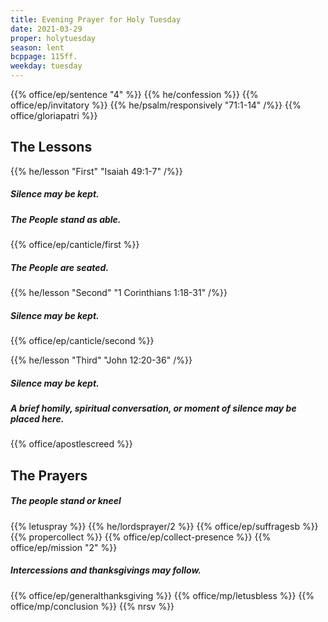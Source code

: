 ```yaml
---
title: Evening Prayer for Holy Tuesday
date: 2021-03-29
proper: holytuesday
season: lent
bcppage: 115ff.
weekday: tuesday
---
```

{{% office/ep/sentence "4" %}}
{{% he/confession %}}
{{% office/ep/invitatory %}}
{{% he/psalm/responsively "71:1-14" /%}}
{{% office/gloriapatri %}}

## The Lessons
{{% he/lesson "First" "Isaiah 49:1-7" /%}}

##### Silence may be kept.
##### The People stand as able.
{{% office/ep/canticle/first %}}
##### The People are seated.

{{% he/lesson "Second"  "1 Corinthians 1:18-31" /%}}

##### Silence may be kept.
{{% office/ep/canticle/second %}}

{{% he/lesson "Third" "John 12:20-36" /%}}

##### Silence may be kept.
##### A brief homily, spiritual conversation, or moment of silence may be placed here.

{{% office/apostlescreed %}}

## The Prayers
##### The people stand or kneel
{{% letuspray %}}
{{% he/lordsprayer/2 %}}
{{% office/ep/suffragesb %}}
{{% propercollect %}}
{{% office/ep/collect-presence %}}
{{% office/ep/mission "2" %}}
##### Intercessions and thanksgivings may follow.

{{% office/ep/generalthanksgiving %}}
{{% office/mp/letusbless %}}
{{% office/mp/conclusion %}}
{{% nrsv %}}
